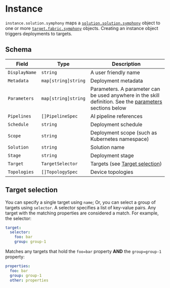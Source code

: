 # Instance

`instance.solution.symphony` maps a [`solution.solution.symphony`](./solution.md) object to one or more [`target.fabric.symphony`](./target.md) objects. Creating an instance object triggers deployments to targets.

## Schema

| Field | Type | Description |
|--------|--------|--------|
| `DisplayName` | `string` | A user friendly name |
| `Metadata` | `map[string]string` | Deployment metadata |
| `Parameters` | `map[string]string` | Parameters. A parameter can be used anywhere in the skill definition. See the [parameters](#parameters) sections below |
| `Pipelines` | `[]PipelineSpec` | AI pipeline references |
| `Schedule` | `string` | Deployment schedule |
| `Scope` | `string` | Deployment scope (such as Kubernetes namespace) |
| `Solution` | `string` | Solution name |
| `Stage` | `string` | Deployment stage |
| `Target` | `TargetSelector` | Targets (see [Target selection](#target-selection)) |
| `Topologies` | `[]TopologySpec` | Device topologies |

## Target selection

You can specify a single target using `name`; Or, you can select a group of targets using `selector`. A selector specifies a list of key-value pairs. Any target with the matching properties are considered a match. For example, the selector:

```yaml
target:
  selector:
    foo: bar
    group: group-1
```

Matches any targets that hold the `foo=bar` property **AND** the `group=group-1` property:

```yaml
properties:
  foo: bar
  group: group-1
  other: properties
```
